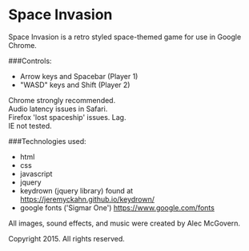 # Space Invasion
Space Invasion is a retro styled space-themed game for use in Google Chrome.  

###Controls:  
* Arrow keys and Spacebar  (Player 1)
* "WASD" keys and Shift (Player 2)

Chrome strongly recommended.  
Audio latency issues in Safari.  
Firefox 'lost spaceship' issues.  Lag.  
IE not tested.

###Technologies used:
* html
* css
* javascript
* jquery
* keydrown (jquery library) found at https://jeremyckahn.github.io/keydrown/
* google fonts ('Sigmar One') https://www.google.com/fonts


All images, sound effects, and music were created by Alec McGovern.


Copyright 2015.  All rights reserved.  
